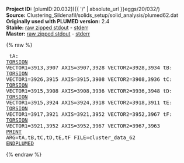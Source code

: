 **Project ID:** [plumID:20.032]({{ '/' | absolute_url }}eggs/20/032/)  
**Source:** Clustering_Sildenafil/solids_setup/solid_analysis/plumed62.dat  
**Originally used with PLUMED version:** 2.4  
**Stable:** [raw zipped stdout](plumed62.dat.plumed.stdout.txt.zip) - [stderr](plumed62.dat.plumed.stderr)  
**Master:** [raw zipped stdout](plumed62.dat.plumed_master.stdout.txt.zip) - [stderr](plumed62.dat.plumed_master.stderr)  

{% raw %}<pre>
tA: <a href="https://plumed.github.io/doc-master/user-doc/html/_t_o_r_s_i_o_n.html">TORSION</a> VECTOR1=3913,3907 AXIS=3907,3928 VECTOR2=3928,3934
tB: <a href="https://plumed.github.io/doc-master/user-doc/html/_t_o_r_s_i_o_n.html">TORSION</a> VECTOR1=3926,3915 AXIS=3915,3908 VECTOR2=3908,3936
tC: <a href="https://plumed.github.io/doc-master/user-doc/html/_t_o_r_s_i_o_n.html">TORSION</a> VECTOR1=3915,3908 AXIS=3908,3936 VECTOR2=3936,3948
tD: <a href="https://plumed.github.io/doc-master/user-doc/html/_t_o_r_s_i_o_n.html">TORSION</a> VECTOR1=3915,3924 AXIS=3924,3918 VECTOR2=3918,3911
tE: <a href="https://plumed.github.io/doc-master/user-doc/html/_t_o_r_s_i_o_n.html">TORSION</a> VECTOR1=3917,3921 AXIS=3921,3952 VECTOR2=3952,3967
tF: <a href="https://plumed.github.io/doc-master/user-doc/html/_t_o_r_s_i_o_n.html">TORSION</a> VECTOR1=3921,3952 AXIS=3952,3967 VECTOR2=3967,3963
<a href="https://plumed.github.io/doc-master/user-doc/html/_p_r_i_n_t.html">PRINT</a> ARG=tA,tB,tC,tD,tE,tF FILE=cluster_data_62
<a href="https://plumed.github.io/doc-master/user-doc/html/_e_n_d_p_l_u_m_e_d.html">ENDPLUMED</a>
</pre>{% endraw %}
